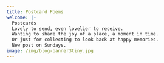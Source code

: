 ```yaml
---
title: Postcard Poems
welcome: |-
  Postcards
  Lovely to send, even lovelier to receive.
  Wanting to share the joy of a place, a moment in time.
  Or just for collecting to look back at happy memories.
  New post on Sundays. 
image: /img/blog-banner3tiny.jpg
---
```

